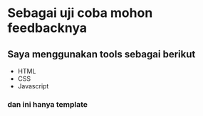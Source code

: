 # Sebagai uji coba mohon feedbacknya

## Saya menggunakan tools sebagai berikut

- HTML
- CSS
- Javascript

### dan ini hanya template

